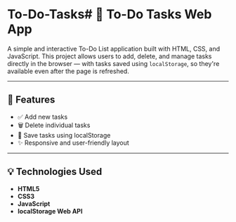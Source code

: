 # To-Do-Tasks# 📝 To-Do Tasks Web App

A simple and interactive To-Do List application built with HTML, CSS, and JavaScript. This project allows users to add, delete, and manage tasks directly in the browser — with tasks saved using `localStorage`, so they're available even after the page is refreshed.

---

## 🚀 Features

- ✅ Add new tasks
- 🗑️ Delete individual tasks
- 💾 Save tasks using localStorage 
- ✨ Responsive and user-friendly layout

---

## 💡 Technologies Used

- **HTML5**
- **CSS3**
- **JavaScript**
- **localStorage Web API**


